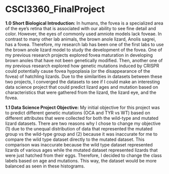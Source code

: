 # CSCI3360_FinalProject

**1.0 Short Biological Introduction:**
	In humans, the fovea is a specialized area of the eye’s retina that is associated with our ability to see fine detail and color. However, the eyes of commonly used amniote models lack foveae. In contrast to many other lab animals, the brown anole lizard, Anolis sagrei, has a fovea. Therefore, my research lab has been one of the first labs to use the brown anole lizard model to study the development of the fovea. 
	One of my previous research projects explored fovea maturation in developing brown anoles that have not been genetically modified. Then, another one of my previous research explored how genetic mutations induced by CRISPR could potentially cause fovea hypoplasia (or the disappearance of the fovea) of hatchling lizards. Due to the similarities in datasets between these two projects, I converged the datasets to see if I could make an interesting data science project that could predict lizard ages and mutation based on characteristics that were gathered from the lizard, the lizard eye, and the fovea. 

**1.1 Data Science Project Objective:**
	My initial objective for this project was to predict different genetic mutations (OCA and TYR vs WT) based on different attributes that were collected for both the wild-type and mutated lizard datasets. There are two reasons why I chose to change my objective (1) due to the unequal distribution of data that represented the mutated group vs the wild-type group and (2) because it was inaccurate for me to compare the wild type dataset directly to the mutated dataset. This comparison was inaccurate because the wild type dataset represented lizards of various ages while the mutated dataset represented lizards that were just hatched from their eggs. Therefore, I decided to change the class labels based on age and mutations. This way, the dataset would be more balanced as seen in these histograms.
